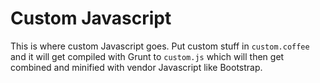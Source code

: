 Custom Javascript
=================

This is where custom Javascript goes. Put custom stuff in `custom.coffee` and it will get compiled with Grunt to `custom.js` which will then get combined and minified with vendor Javascript like Bootstrap.
